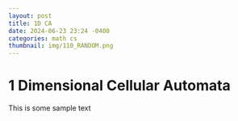 ```yaml
---
layout: post
title: 1D CA
date: 2024-06-23 23:24 -0400
categories: math cs
thumbnail: img/110_RANDOM.png
---
```


# 1 Dimensional Cellular Automata

This is some sample text